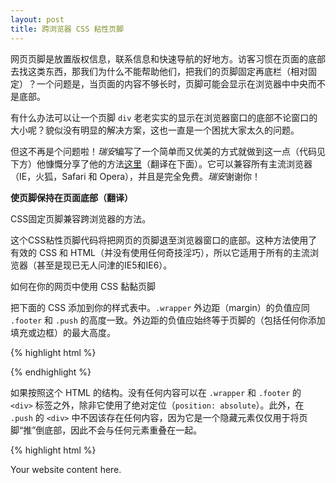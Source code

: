 ```yaml
---
layout: post
title: 跨浏览器 CSS 粘性页脚
---
```


网页页脚是放置版权信息，联系信息和快速导航的好地方。访客习惯在页面的底部去找这类东西，那我们为什么不能帮助他们，把我们的页脚固定再底栏（相对固定）？一个问题是，当页面的内容不够长时，页脚可能会显示在浏览器中中央而不是底部。

有什么办法可以让一个页脚 `div` 老老实实的显示在浏览器窗口的底部不论窗口的大小呢？貌似没有明显的解决方案，这也一直是一个困扰大家太久的问题。

但这不再是个问题啦！*瑞安*编写了一个简单而又优美的方式就做到这一点（代码见下方）他慷慨分享了他的方法[这里](http://ryanfait.com/sticky-footer/)（翻译在下面）。它可以兼容所有主流浏览器（IE，火狐，Safari 和 Opera），并且是完全免费。*瑞安*谢谢你！

**使页脚保持在页面底部（翻译）**

CSS固定页脚兼容跨浏览器的方法。

这个CSS粘性页脚代码将把网页的页脚退至浏览器窗口的底部。这种方法使用了有效的 CSS 和 HTML（并没有使用任何奇技淫巧），所以它适用于所有的主流浏览器（甚至是现已无人问津的IE5和IE6）。


如何在你的网页中使用 CSS 黏黏页脚

把下面的 CSS 添加到你的样式表中。`.wrapper` 外边距（margin）的负值应同 `.footer` 和 `.push` 的高度一致。外边距的负值应始终等于页脚的（包括任何你添加填充或边框）的最大高度。

{% highlight html %}
<style type="text/css">
* {
  margin: 0;
}
html, body {
  height: 100%;
}
.wrapper {
  min-height: 100%;
  height: auto !important;
  height: 100%;
  margin: 0 auto -4em;
}
.footer, .push {
  height: 4em;
}
</style>
{% endhighlight %}


如果按照这个 HTML 的结构。没有任何内容可以在 `.wrapper` 和 `.footer` 的 `<div>` 标签之外，除非它使用了绝对定位（`position: absolute`）。此外，在 `.push` 的 `<div>` 中不因该存在任何内容，因为它是一个隐藏元素仅仅用于将页脚“推”倒底部，因此不会与任何元素重叠在一起。

{% highlight html %}
<html>
  <head>
  <link rel="stylesheet" href="layout.css" ... />
  </head>
  <body>
    <div class="wrapper">
      <p>Your website content here.</p>
      <div class="push">
      </div>
    </div>
    <div class="footer">
      <p>Copyright (c) 2008</p>
    </div>
  </body>
</html>
{% endhighlight %}

如需使用多列布局，需要给 `.push` 加上 `clear`。

{% highlight html %}
<style>
.footer, .push {
  clear: both;
}
</style>
{% endhighlight %}

给元素添加外边距（margin）会让页脚不能么听话或者行为诡异。
只需使用填充（padding）就可以解决那些问题。
如果你用了我的代码，并没有达到预期的效果。那一定是你代码什么地方写错了！
看看 CSS 粘滞页脚的主页（上面提供的因为原文地址）是否在你的浏览器中正常显示。如果正常显示了，那么就一定是你的代码有问题！

在 ASP.NET 中不遇到问题了？

如果你正在使用 ASP.NET，添加下面的 CSS 代码。

{% highlight html %}
<style>
form {
  height: 100%;
}
</style>
{% endhighlight %}

关于 `height: auto !important; and height: 100%; ` 属性值。
我收了电子邮件告诉我，粘性页脚在没有前面的属性时也可以正常工作。它们的存在是为了解决 IE6 及其以下版本的兼容，所以如果你想在 Internet Explorer 6 中使用粘性页脚，就不要删除它们！

有很多种几种方法可以用 CSS 将页脚粘在页面底部， 但这些方法往往都使用了太多奇技淫巧或者添加了很多额外的 HTML 标记。然而这种方法只使用15行的 CSS 且几乎没有任何额外的 HTML 标记（赞）。更绝的是，它是完全有效的CSS，并可以在所有主流浏览器中正常工作。Internet Explorer 5 及以上版本，火狐，Safari，Opera 和还有更多。

<p data-height="268" data-theme-id="15197" data-slug-hash="xGdXgb" data-default-tab="result" data-user="li-xinyang" class='codepen'>See the Pen <a href='http://codepen.io/li-xinyang/pen/xGdXgb/'>ST-0005-sticky-footer</a> by Li Xinyang (<a href='http://codepen.io/li-xinyang'>@li-xinyang</a>) on <a href='http://codepen.io'>CodePen</a>.</p>
<script async src="//assets.codepen.io/assets/embed/ei.js"></script>
